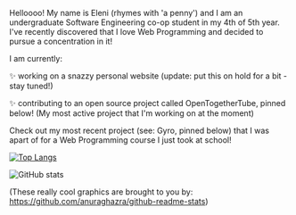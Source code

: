 <!--- ![Eleni's Logo](https://github.com/elenirotsides/My-Personal-Website/blob/dev/src/public/ER_logo.png?raw=true) --->

Helloooo! My name is Eleni (rhymes with 'a penny') and I am an undergraduate Software Engineering co-op student in my 4th of 5th year. I've recently discovered that I love Web Programming and decided to pursue a concentration in it! 

I am currently:

✨ working on a snazzy personal website (update: put this on hold for a bit - stay tuned!)

✨ contributing to an open source project called OpenTogetherTube, pinned below! (My most active project that I'm working on at the moment)

Check out my most recent project (see: Gyro, pinned below) that I was apart of for a Web Programming course I just took at school!

[![Top Langs](https://github-readme-stats.vercel.app/api/top-langs/?username=elenirotsides&theme=dracula)](https://github.com/anuraghazra/github-readme-stats)

![GitHub stats](https://github-readme-stats.vercel.app/api?username=elenirotsides&theme=dracula&show_icons=true)  

(These really cool graphics are brought to you by: https://github.com/anuraghazra/github-readme-stats)
